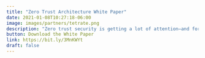 ```yaml
---
title: "Zero Trust Architecture White Paper"
date: 2021-01-08T10:27:18-06:00
image: images/partners/tetrate.png
description: "Zero trust security is getting a lot of attention—and for good reason. It’s a paradigm shift in security architectures that addresses significant problems with protecting the highly dynamic, distributed systems driving today’s cloud-native applications."
button: Download the White Paper
link: https://bit.ly/3MnKWYt
draft: false
---
```

